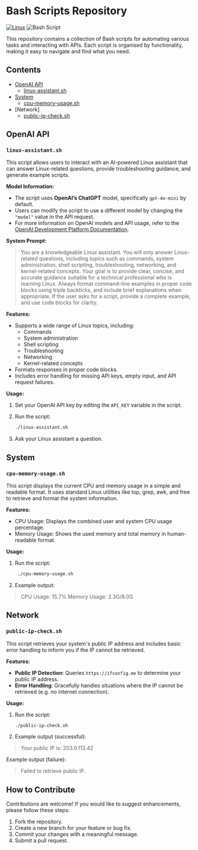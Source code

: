 # Bash Scripts Repository

[![Linux](https://img.shields.io/badge/Linux-FCC624?logo=linux&logoColor=black)](#)
![Bash Script](https://img.shields.io/badge/bash_script-%23121011.svg?style=for-the-badge&logo=gnu-bash&logoColor=white)

This repository contains a collection of Bash scripts for automating various tasks and interacting with APIs. Each script is organised by functionality, making it easy to navigate and find what you need.

## Contents

- [OpenAI API](#openai-api)
  - [linux-assistant.sh](#linux-assistantsh)
- [System](#system)
  - [cpu-memory-usage.sh](#cpu-memory-usagesh)
- [Network]
  - [public-ip-check.sh](#public-ip-checksh)

## OpenAI API

### **`linux-assistant.sh`**

This script allows users to interact with an AI-powered Linux assistant that can answer Linux-related questions, provide troubleshooting guidance, and generate example scripts.

**Model Information:**

- The script uses **OpenAI’s ChatGPT** model, specifically `gpt-4o-mini` by default.
- Users can modify the script to use a different model by changing the `"model"` value in the API request.
- For more information on OpenAI models and API usage, refer to the [OpenAI Development Platform Documentation](https://platform.openai.com/docs/quickstart).

**System Prompt:**

>You are a knowledgeable Linux assistant. You will only answer Linux-related questions, including topics such as commands, system administration, shell scripting, troubleshooting, networking, and kernel-related concepts. Your goal is to provide clear, concise, and accurate guidance suitable for a technical professional who is learning Linux. Always format command-line examples in proper code blocks using triple backticks, and include brief explanations when appropriate. If the user asks for a script, provide a complete example, and use code blocks for clarity.

**Features:**

- Supports a wide range of Linux topics, including:
  - Commands
  - System administration
  - Shell scripting
  - Troubleshooting
  - Networking
  - Kernel-related concepts
- Formats responses in proper code blocks.
- Includes error handling for missing API keys, empty input, and API request failures.

**Usage:**

1. Set your OpenAI API key by editing the `API_KEY` variable in the script.
2. Run the script:

   ```bash
   ./linux-assistant.sh
   ```

3. Ask your Linux assistant a question.

## System

### **`cpu-memory-usage.sh`**

This script displays the current CPU and memory usage in a simple and readable format. It uses standard Linux utilities like top, grep, awk, and free to retrieve and format the system information.

**Features:**

- CPU Usage: Displays the combined user and system CPU usage percentage.
- Memory Usage: Shows the used memory and total memory in human-readable format.

**Usage:**

1. Run the script:

   ```bash
    ./cpu-memory-usage.sh
   ```

2. Example output:

> CPU Usage:
15.7%
Memory Usage:
2.3G/8.0G

## Network

### **`public-ip-check.sh`**

This script retrieves your system's public IP address and includes basic error handling to inform you if the IP cannot be retrieved.

**Features:**

- **Public IP Detection**: Queries `https://ifconfig.me` to determine your public IP address.
- **Error Handling**: Gracefully handles situations where the IP cannot be retrieved (e.g. no internet connection).

**Usage:**

1. Run the script:

   ```bash
   ./public-ip-check.sh

2. Example output (successful):

> Your public IP is: 203.0.113.42

Example output (failure):

> Failed to retrieve public IP.

## How to Contribute

Contributions are welcome! If you would like to suggest enhancements, please follow these steps:

1. Fork the repository.
2. Create a new branch for your feature or bug fix.
3. Commit your changes with a meaningful message.
4. Submit a pull request.
